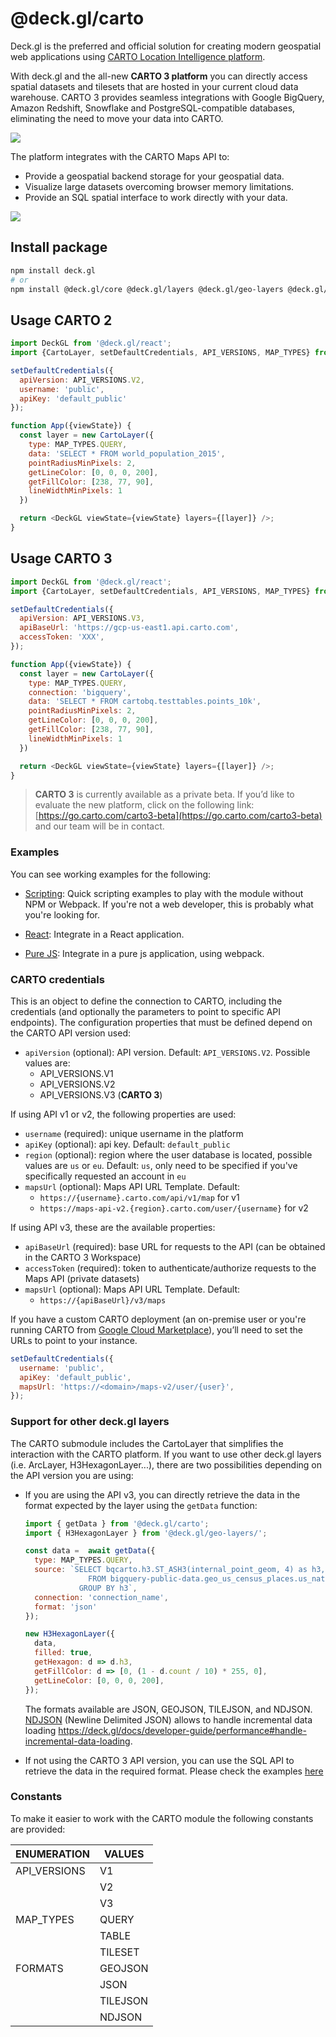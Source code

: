 # @deck.gl/carto

Deck.gl is the preferred and official solution for creating modern geospatial web applications using [CARTO Location Intelligence platform](https://carto.com/). 

With deck.gl and the all-new **CARTO 3 platform** you can directly access spatial datasets and tilesets that are hosted in your current cloud data warehouse. CARTO 3 provides seamless integrations with Google BigQuery, Amazon Redshift, Snowflake and PostgreSQL-compatible databases, eliminating the need to move your data into CARTO.

<img src="https://raw.githubusercontent.com/CartoDB/viz-doc/master/deck.gl/img/osm_buildings.jpg" />

The platform integrates with the CARTO Maps API to:

* Provide a geospatial backend storage for your geospatial data.
* Visualize large datasets overcoming browser memory limitations.
* Provide an SQL spatial interface to work directly with your data.

<img src="https://raw.githubusercontent.com/CartoDB/viz-doc/master/deck.gl/img/eu_rivers.jpg" />


## Install package

```bash
npm install deck.gl
# or
npm install @deck.gl/core @deck.gl/layers @deck.gl/geo-layers @deck.gl/carto
```

## Usage CARTO 2

```js
import DeckGL from '@deck.gl/react';
import {CartoLayer, setDefaultCredentials, API_VERSIONS, MAP_TYPES} from '@deck.gl/carto';

setDefaultCredentials({
  apiVersion: API_VERSIONS.V2,
  username: 'public',
  apiKey: 'default_public'
});

function App({viewState}) {
  const layer = new CartoLayer({
    type: MAP_TYPES.QUERY,
    data: 'SELECT * FROM world_population_2015',
    pointRadiusMinPixels: 2,
    getLineColor: [0, 0, 0, 200],
    getFillColor: [238, 77, 90],
    lineWidthMinPixels: 1
  })

  return <DeckGL viewState={viewState} layers={[layer]} />;
}
```

## Usage CARTO 3

```js
import DeckGL from '@deck.gl/react';
import {CartoLayer, setDefaultCredentials, API_VERSIONS, MAP_TYPES} from '@deck.gl/carto';

setDefaultCredentials({
  apiVersion: API_VERSIONS.V3,
  apiBaseUrl: 'https://gcp-us-east1.api.carto.com', 
  accessToken: 'XXX',
});

function App({viewState}) {
  const layer = new CartoLayer({
    type: MAP_TYPES.QUERY,
    connection: 'bigquery',
    data: 'SELECT * FROM cartobq.testtables.points_10k',
    pointRadiusMinPixels: 2,
    getLineColor: [0, 0, 0, 200],
    getFillColor: [238, 77, 90],
    lineWidthMinPixels: 1
  })

  return <DeckGL viewState={viewState} layers={[layer]} />;
}
```

> **CARTO 3** is currently available as a private beta. If you’d like to evaluate the new platform, click on the following link: [https://go.carto.com/carto3-beta](https://go.carto.com/carto3-beta) and our team will be in contact.

### Examples

You can see working examples for the following:

* [Scripting](https://carto.com/developers/deck-gl/examples/): Quick scripting examples to play with the module without NPM or Webpack. If you're not a web developer, this is probably what you're looking for.

* [React](https://github.com/CartoDB/viz-doc/tree/master/deck.gl/examples/react): Integrate in a React application.

* [Pure JS](https://github.com/CartoDB/viz-doc/tree/master/deck.gl/examples/pure-js): Integrate in a pure js application, using webpack.

### CARTO credentials

This is an object to define the connection to CARTO, including the credentials (and optionally the parameters to point to specific API endpoints). The configuration properties that must be defined depend on the CARTO API version used:

* `apiVersion` (optional): API version. Default: `API_VERSIONS.V2`. Possible values are:
  * API_VERSIONS.V1
  * API_VERSIONS.V2
  * API_VERSIONS.V3 (**CARTO 3**)

If using API v1 or v2, the following properties are used:

* `username` (required): unique username in the platform
* `apiKey` (optional): api key. Default: `default_public`
* `region` (optional): region where the user database is located, possible values are `us` or `eu`. Default: `us`, only need to be specified if you've specifically requested an account in `eu`
* `mapsUrl` (optional): Maps API URL Template. Default: 
  * `https://{username}.carto.com/api/v1/map` for v1
  * `https://maps-api-v2.{region}.carto.com/user/{username}` for v2

If using API v3, these are the available properties:

* `apiBaseUrl` (required): base URL for requests to the API (can be obtained in the CARTO 3 Workspace)
* `accessToken` (required): token to authenticate/authorize requests to the Maps API (private datasets)
* `mapsUrl` (optional): Maps API URL Template. Default: 
  * `https://{apiBaseUrl}/v3/maps` 

If you have a custom CARTO deployment (an on-premise user or you're running CARTO from [Google Cloud Marketplace](https://console.cloud.google.com/marketplace/product/cartodb-public/carto-enterprise-byol)), you’ll need to set the URLs to point to your instance.

```js
setDefaultCredentials({
  username: 'public',
  apiKey: 'default_public',
  mapsUrl: 'https://<domain>/maps-v2/user/{user}',
});
```

### Support for other deck.gl layers

The CARTO submodule includes the CartoLayer that simplifies the interaction with the CARTO platform. If you want to use other deck.gl layers (i.e. ArcLayer, H3HexagonLayer...), there are two possibilities depending on the API version you are using:

* If you are using the API v3, you can directly retrieve the data in the format expected by the layer using the `getData` function:

    ```js
    import { getData } from '@deck.gl/carto';
    import { H3HexagonLayer } from '@deck.gl/geo-layers/';

    const data =  await getData({
      type: MAP_TYPES.QUERY,
      source: `SELECT bqcarto.h3.ST_ASH3(internal_point_geom, 4) as h3, count(*) as count
                  FROM bigquery-public-data.geo_us_census_places.us_national_places 
                GROUP BY h3`,
      connection: 'connection_name',
      format: 'json'
    });

    new H3HexagonLayer({
      data,
      filled: true,
      getHexagon: d => d.h3,
      getFillColor: d => [0, (1 - d.count / 10) * 255, 0],
      getLineColor: [0, 0, 0, 200],
    });
    ```

    The formats available are JSON, GEOJSON, TILEJSON, and NDJSON. [NDJSON](http://ndjson.org/) (Newline Delimited JSON) allows to handle incremental data loading https://deck.gl/docs/developer-guide/performance#handle-incremental-data-loading.

* If not using the CARTO 3 API version, you can use the SQL API to retrieve the data in the required format. Please check the examples [here](https://docs.carto.com/deck-gl/examples/clustering-and-aggregation/h3-hexagon-layer/)

### Constants

To make it easier to work with the CARTO module the following constants are provided:

| ENUMERATION     | VALUES      |
| --------------- | ----------- |
| API_VERSIONS    | V1          |
|                 | V2          | 
|                 | V3          |
| MAP_TYPES       | QUERY       |       
|                 | TABLE       |
|                 | TILESET     |
| FORMATS         | GEOJSON     |
|                 | JSON        |
|                 | TILEJSON    |
|                 | NDJSON      |


